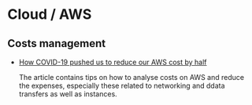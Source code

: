 # Cloud / AWS

## Costs management

* [How COVID-19 pushed us to reduce our AWS cost by half](https://lambda.grofers.com/response-to-covid-19-lessons-learned-in-aws-cost-optimization-b466f354b123)

  The article contains tips on how to analyse costs on AWS and reduce the expenses,
  especially these related to networking and ddata transfers as well as instances.
